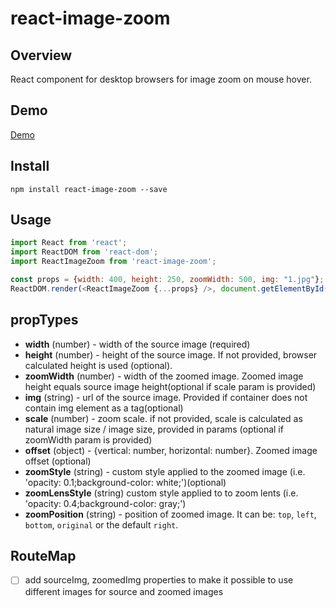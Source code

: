 # react-image-zoom

## Overview

React component for desktop browsers for image zoom on mouse hover.

## Demo

[Demo](http://malaman.github.io/react-image-zoom/example/index.html)

## Install

```
npm install react-image-zoom --save
```

## Usage

```javascript
import React from 'react';
import ReactDOM from 'react-dom';
import ReactImageZoom from 'react-image-zoom';

const props = {width: 400, height: 250, zoomWidth: 500, img: "1.jpg"};
ReactDOM.render(<ReactImageZoom {...props} />, document.getElementById('react-app'));
```

## propTypes

- **width** (number) - width of the source image (required)
- **height** (number) - height of the source image. If not provided, browser calculated
height is used (optional).
- **zoomWidth** (number) - width of the zoomed image. Zoomed image height equals source image height(optional if scale param is provided)
- **img** (string) - url of the source image. Provided if container does not contain img element as a tag(optional)    
- **scale** (number) - zoom scale. if not provided, scale is calculated as natural image size / image size, provided in params (optional if zoomWidth param is provided)
- **offset** (object) - {vertical: number, horizontal: number}. Zoomed image offset (optional)
- **zoomStyle** (string) - custom style applied to the zoomed image (i.e. 'opacity: 0.1;background-color: white;')(optional)
- **zoomLensStyle** (string) custom style applied to to zoom lents (i.e. 'opacity: 0.4;background-color: gray;')
- **zoomPosition** (string) - position of zoomed image. It can be:  `top`, `left`, `bottom`, `original` or the default `right`.


## RouteMap

- [ ] add sourceImg, zoomedImg properties to make it possible to use different images for source and zoomed images
